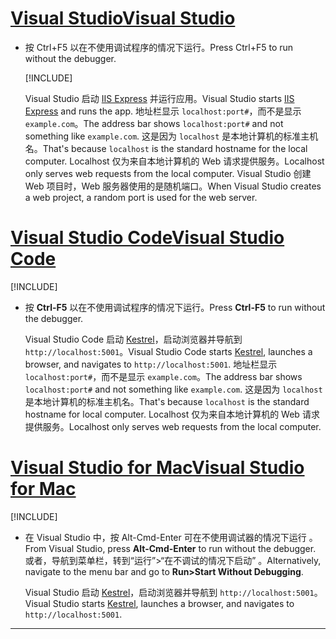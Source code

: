 # <a name="visual-studiotabvisual-studio"></a>[<span data-ttu-id="ae7bb-101">Visual Studio</span><span class="sxs-lookup"><span data-stu-id="ae7bb-101">Visual Studio</span></span>](#tab/visual-studio)

* <span data-ttu-id="ae7bb-102">按 Ctrl+F5 以在不使用调试程序的情况下运行。</span><span class="sxs-lookup"><span data-stu-id="ae7bb-102">Press Ctrl+F5 to run without the debugger.</span></span>

  [!INCLUDE[](~/includes/trustCertVS.md)]

  <span data-ttu-id="ae7bb-103">Visual Studio 启动 [IIS Express](/iis/extensions/introduction-to-iis-express/iis-express-overview) 并运行应用。</span><span class="sxs-lookup"><span data-stu-id="ae7bb-103">Visual Studio starts [IIS Express](/iis/extensions/introduction-to-iis-express/iis-express-overview) and runs the app.</span></span> <span data-ttu-id="ae7bb-104">地址栏显示 `localhost:port#`，而不是显示 `example.com`。</span><span class="sxs-lookup"><span data-stu-id="ae7bb-104">The address bar shows `localhost:port#` and not something like `example.com`.</span></span> <span data-ttu-id="ae7bb-105">这是因为 `localhost` 是本地计算机的标准主机名。</span><span class="sxs-lookup"><span data-stu-id="ae7bb-105">That's because `localhost` is the standard hostname for the local computer.</span></span> <span data-ttu-id="ae7bb-106">Localhost 仅为来自本地计算机的 Web 请求提供服务。</span><span class="sxs-lookup"><span data-stu-id="ae7bb-106">Localhost only serves web requests from the local computer.</span></span> <span data-ttu-id="ae7bb-107">Visual Studio 创建 Web 项目时，Web 服务器使用的是随机端口。</span><span class="sxs-lookup"><span data-stu-id="ae7bb-107">When Visual Studio creates a web project, a random port is used for the web server.</span></span>
 
# <a name="visual-studio-codetabvisual-studio-code"></a>[<span data-ttu-id="ae7bb-108">Visual Studio Code</span><span class="sxs-lookup"><span data-stu-id="ae7bb-108">Visual Studio Code</span></span>](#tab/visual-studio-code)

  [!INCLUDE[](~/includes/trustCertVSC.md)]

* <span data-ttu-id="ae7bb-109">按 **Ctrl-F5** 以在不使用调试程序的情况下运行。</span><span class="sxs-lookup"><span data-stu-id="ae7bb-109">Press **Ctrl-F5** to run without the debugger.</span></span>

  <span data-ttu-id="ae7bb-110">Visual Studio Code 启动 [Kestrel](xref:fundamentals/servers/kestrel)，启动浏览器并导航到 `http://localhost:5001`。</span><span class="sxs-lookup"><span data-stu-id="ae7bb-110">Visual Studio Code starts [Kestrel](xref:fundamentals/servers/kestrel), launches a browser, and navigates to `http://localhost:5001`.</span></span> <span data-ttu-id="ae7bb-111">地址栏显示 `localhost:port#`，而不是显示 `example.com`。</span><span class="sxs-lookup"><span data-stu-id="ae7bb-111">The address bar shows `localhost:port#` and not something like `example.com`.</span></span> <span data-ttu-id="ae7bb-112">这是因为 `localhost` 是本地计算机的标准主机名。</span><span class="sxs-lookup"><span data-stu-id="ae7bb-112">That's because `localhost` is the standard hostname for  local computer.</span></span> <span data-ttu-id="ae7bb-113">Localhost 仅为来自本地计算机的 Web 请求提供服务。</span><span class="sxs-lookup"><span data-stu-id="ae7bb-113">Localhost only serves web requests from the local computer.</span></span>

  
# <a name="visual-studio-for-mactabvisual-studio-mac"></a>[<span data-ttu-id="ae7bb-114">Visual Studio for Mac</span><span class="sxs-lookup"><span data-stu-id="ae7bb-114">Visual Studio for Mac</span></span>](#tab/visual-studio-mac)

  [!INCLUDE[](~/includes/trustCertMac.md)]

* <span data-ttu-id="ae7bb-115">在 Visual Studio 中，按 Alt-Cmd-Enter 可在不使用调试器的情况下运行  。</span><span class="sxs-lookup"><span data-stu-id="ae7bb-115">From Visual Studio, press **Alt-Cmd-Enter** to run without the debugger.</span></span> <span data-ttu-id="ae7bb-116">或者，导航到菜单栏，转到“运行”>“在不调试的情况下启动”  。</span><span class="sxs-lookup"><span data-stu-id="ae7bb-116">Alternatively, navigate to the menu bar and go to **Run>Start Without Debugging**.</span></span>

  <span data-ttu-id="ae7bb-117">Visual Studio 启动 [Kestrel](xref:fundamentals/servers/kestrel)，启动浏览器并导航到 `http://localhost:5001`。</span><span class="sxs-lookup"><span data-stu-id="ae7bb-117">Visual Studio starts [Kestrel](xref:fundamentals/servers/kestrel), launches a browser, and navigates to `http://localhost:5001`.</span></span>

<!-- End of VS tabs -->

---